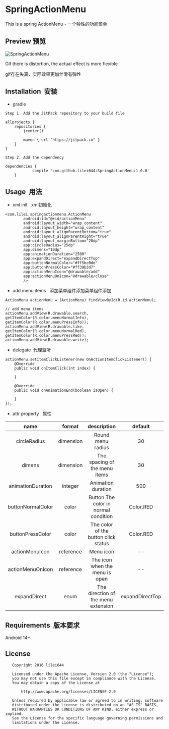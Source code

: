 # SpringActionMenu
This is a spring ActionMenu - 一个弹性的功能菜单

Preview  预览
-------------
![SpringActionMenu](https://github.com/lilei644/SpringActionMenu/blob/master/preview/preview.gif)

  
  Gif there is distortion, the actual effect is more flexible

  gif存在失真，实际效果更加丝滑有弹性

## Installation &nbsp;安装
* gradle

```
Step 1. Add the JitPack repository to your build file

allprojects {
    repositories {
        jcenter()

        maven { url "https://jitpack.io" }
    }
}
```
```
Step 2. Add the dependency

dependencies {
            compile 'com.github.lilei644:SpringActionMenu:1.0.0'
    }
```

## Usage &nbsp;用法
* xml init &nbsp; xml初始化
```
<com.lilei.springactionmenu.ActionMenu
        android:id="@+id/actionMenu"
        android:layout_width="wrap_content"
        android:layout_height="wrap_content"
        android:layout_alignParentBottom="true"
        android:layout_alignParentRight="true"
        android:layout_marginBottom="20dp"
        app:circleRadius="25dp"
        app:dimens="10dp"
        app:animationDuration="2500"
        app:expandDirect="expandDirectTop"
        app:buttonNormalColor="#ff5bc0de"
        app:buttonPressColor="#ff39b3d7"
        app:actionMenuIcon="@drawable/add"
        app:actionMenuOnIcon="@drawable/close"
        />
```

* add menu items &nbsp; 添加菜单组件添加菜单组件添加

```
ActionMenu actionMenu = (ActionMenu) findViewById(R.id.actionMenu);

// add menu items
actionMenu.addView(R.drawable.search, getItemColor(R.color.menuNormalInfo), getItemColor(R.color.menuPressInfo));
actionMenu.addView(R.drawable.like, getItemColor(R.color.menuNormalRed), getItemColor(R.color.menuPressRed));
actionMenu.addView(R.drawable.write);
```

* delegate &nbsp;代理监听
```
actionMenu.setItemClickListener(new OnActionItemClickListener() {
    @Override
    public void onItemClick(int index) {

    }

    @Override
    public void onAnimationEnd(boolean isOpen) {

    }
});
```

* attr property &nbsp; 属性

|name|format|description|default|
|:---:|:---:|:---:|:---:|
| circleRadius| dimension| Round menu radius| 30
| dimens| dimension| The spacing of the menu items| 30
| animationDuration| integer| Animation duration| 500
| buttonNormalColor| color| Button The color in normal condition|  Color.RED
| buttonPressColor| color|The color of the button click status|Color.RED
| actionMenuIcon| reference| Menu icon| --
| actionMenuOnIcon| reference| The icon when the menu is open| --
| expandDirect| enum | The direction of the menu extension|expandDirectTop

## Requirements &nbsp;版本要求
Android  14+

## License
```
   Copyright 2016 lilei644

   Licensed under the Apache License, Version 2.0 (the "License");
   you may not use this file except in compliance with the License.
   You may obtain a copy of the License at

       http://www.apache.org/licenses/LICENSE-2.0

   Unless required by applicable law or agreed to in writing, software
   distributed under the License is distributed on an "AS IS" BASIS,
   WITHOUT WARRANTIES OR CONDITIONS OF ANY KIND, either express or implied.
   See the License for the specific language governing permissions and
   limitations under the License.
```

